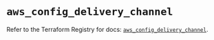 # `aws_config_delivery_channel`

Refer to the Terraform Registry for docs: [`aws_config_delivery_channel`](https://registry.terraform.io/providers/hashicorp/aws/5.91.0/docs/resources/config_delivery_channel).
